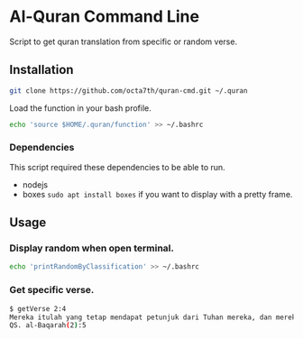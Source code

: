# Al-Quran Command Line

Script to get quran translation from specific or random verse.

## Installation

```sh
git clone https://github.com/octa7th/quran-cmd.git ~/.quran
```
Load the function in your bash profile.

```sh
echo 'source $HOME/.quran/function' >> ~/.bashrc
```

### Dependencies

This script required these dependencies to be able to run.

* nodejs
* boxes `sudo apt install boxes` if you want to display with a pretty frame.

## Usage

### Display random when open terminal.

```sh
echo 'printRandomByClassification' >> ~/.bashrc
```

### Get specific verse.

```sh
$ getVerse 2:4
Mereka itulah yang tetap mendapat petunjuk dari Tuhan mereka, dan merekalah orang-orang yang beruntung.
QS. al-Baqarah(2):5
```
